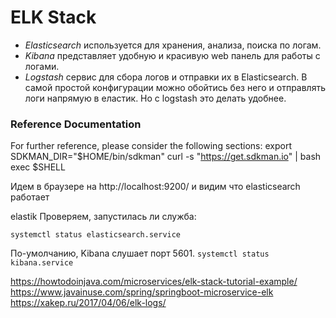 # ELK Stack
* <i>Elasticsearch</i> используется для хранения, анализа, поиска по логам.
* <i>Kibana</i> представляет удобную и красивую web панель для работы с логами.
* <i>Logstash</i> сервис для сбора логов и отправки их в Elasticsearch. В самой простой конфигурации можно обойтись без него и отправлять логи напрямую в еластик. Но с logstash это делать удобнее.

### Reference Documentation
For further reference, please consider the following sections:
export SDKMAN_DIR="$HOME/bin/sdkman"
curl -s "https://get.sdkman.io" | bash
exec $SHELL

Идем в браузере на
http://localhost:9200/
и видим что elasticsearch работает

elastik 
Проверяем, запустилась ли служба:

``` systemctl status elasticsearch.service ```

По-умолчанию, Kibana слушает порт 5601. 
``` systemctl status kibana.service ```


https://howtodoinjava.com/microservices/elk-stack-tutorial-example/
https://www.javainuse.com/spring/springboot-microservice-elk
https://xakep.ru/2017/04/06/elk-logs/